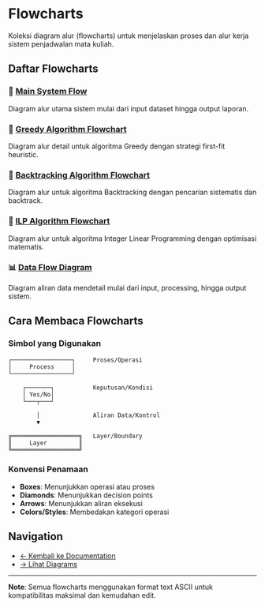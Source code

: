 # Flowcharts

Koleksi diagram alur (flowcharts) untuk menjelaskan proses dan alur kerja sistem penjadwalan mata kuliah.

## Daftar Flowcharts

### 🔄 [Main System Flow](main-system-flow.md)
Diagram alur utama sistem mulai dari input dataset hingga output laporan.

### 🎯 [Greedy Algorithm Flowchart](greedy-flowchart.md)
Diagram alur detail untuk algoritma Greedy dengan strategi first-fit heuristic.

### 🔄 [Backtracking Algorithm Flowchart](backtracking-flowchart.md)
Diagram alur untuk algoritma Backtracking dengan pencarian sistematis dan backtrack.

### 🧮 [ILP Algorithm Flowchart](ilp-flowchart.md)
Diagram alur untuk algoritma Integer Linear Programming dengan optimisasi matematis.

### 📊 [Data Flow Diagram](data-flow-diagram.md)
Diagram aliran data mendetail mulai dari input, processing, hingga output sistem.

## Cara Membaca Flowcharts

### Simbol yang Digunakan

```
┌─────────────────┐     Proses/Operasi
│     Process     │
└─────────────────┘

    ┌───────┐           Keputusan/Kondisi
    │ Yes/No│
    └───┬───┘

        │               Aliran Data/Kontrol
        ▼

╔═══════════════════╗   Layer/Boundary
║     Layer         ║
╚═══════════════════╝
```

### Konvensi Penamaan

- **Boxes**: Menunjukkan operasi atau proses
- **Diamonds**: Menunjukkan decision points
- **Arrows**: Menunjukkan aliran eksekusi
- **Colors/Styles**: Membedakan kategori operasi

## Navigation

- [← Kembali ke Documentation](../README.md)
- [→ Lihat Diagrams](../diagrams/)

---

**Note**: Semua flowcharts menggunakan format text ASCII untuk kompatibilitas maksimal dan kemudahan edit.